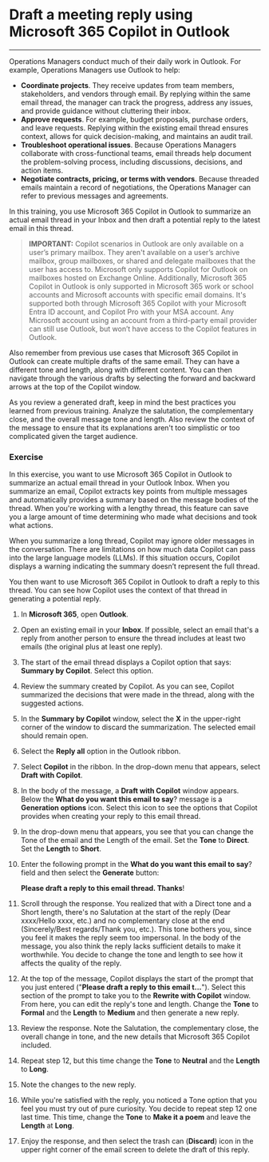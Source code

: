 # Draft a meeting reply using Microsoft 365 Copilot in Outlook
---
Operations Managers conduct much of their daily work in Outlook. For example, Operations Managers use Outlook to help:

 -  **Coordinate projects**. They receive updates from team members, stakeholders, and vendors through email. By replying within the same email thread, the manager can track the progress, address any issues, and provide guidance without cluttering their inbox.
 -  **Approve requests**. For example, budget proposals, purchase orders, and leave requests. Replying within the existing email thread ensures context, allows for quick decision-making, and maintains an audit trail.
 -  **Troubleshoot operational issues**. Because Operations Managers collaborate with cross-functional teams, email threads help document the problem-solving process, including discussions, decisions, and action items.
 -  **Negotiate contracts, pricing, or terms with vendors**. Because threaded emails maintain a record of negotiations, the Operations Manager can refer to previous messages and agreements.<br>

In this training, you use Microsoft 365 Copilot in Outlook to summarize an actual email thread in your Inbox and then draft a potential reply to the latest email in this thread.

> **IMPORTANT:** Copilot scenarios in Outlook are only available on a user’s primary mailbox. They aren't available on a user’s archive mailbox, group mailboxes, or shared and delegate mailboxes that the user has access to. Microsoft only supports Copilot for Outlook on mailboxes hosted on Exchange Online. Additionally, Microsoft 365 Copilot in Outlook is only supported in Microsoft 365 work or school accounts and Microsoft accounts with specific email domains. It's supported both through Microsoft 365 Copilot with your Microsoft Entra ID account, and Copilot Pro with your MSA account. Any Microsoft account using an account from a third-party email provider can still use Outlook, but won’t have access to the Copilot features in Outlook.

Also remember from previous use cases that Microsoft 365 Copilot in Outlook can create multiple drafts of the same email. They can have a different tone and length, along with different content. You can then navigate through the various drafts by selecting the forward and backward arrows at the top of the Copilot window.

As you review a generated draft, keep in mind the best practices you learned from previous training. Analyze the salutation, the complementary close, and the overall message tone and length. Also review the context of the message to ensure that its explanations aren't too simplistic or too complicated given the target audience.

### Exercise

In this exercise, you want to use Microsoft 365 Copilot in Outlook to summarize an actual email thread in your Outlook Inbox. When you summarize an email, Copilot extracts key points from multiple messages and automatically provides a summary based on the message bodies of the thread. When you're working with a lengthy thread, this feature can save you a large amount of time determining who made what decisions and took what actions.

When you summarize a long thread, Copilot may ignore older messages in the conversation. There are limitations on how much data Copilot can pass into the large language models (LLMs). If this situation occurs, Copilot displays a warning indicating the summary doesn’t represent the full thread.

You then want to use Microsoft 365 Copilot in Outlook to draft a reply to this thread. You can see how Copilot uses the context of that thread in generating a potential reply.

1.  In **Microsoft 365**, open **Outlook**.
2.  Open an existing email in your **Inbox**. If possible, select an email that's a reply from another person to ensure the thread includes at least two emails (the original plus at least one reply).
3.  The start of the email thread displays a Copilot option that says: **Summary by Copilot**. Select this option.
4.  Review the summary created by Copilot. As you can see, Copilot summarized the decisions that were made in the thread, along with the suggested actions.
5.  In the **Summary by Copilot** window, select the **X** in the upper-right corner of the window to discard the summarization. The selected email should remain open.
6.  Select the **Reply all** option in the Outlook ribbon.
7.  Select **Copilot** in the ribbon. In the drop-down menu that appears, select **Draft with Copilot**.
8.  In the body of the message, a **Draft with Copilot** window appears. Below the **What do you want this email to say**? message is a **Generation options** icon. Select this icon to see the options that Copilot provides when creating your reply to this email thread.
9.  In the drop-down menu that appears, you see that you can change the Tone of the email and the Length of the email. Set the **Tone** to **Direct**. Set the **Length** to **Short**.
10. Enter the following prompt in the **What do you want this email to say**? field and then select the **Generate** button:
    
    **Please draft a reply to this email thread. Thanks**!
11. Scroll through the response. You realized that with a Direct tone and a Short length, there's no Salutation at the start of the reply (Dear xxxx/Hello xxxx, etc.) and no complementary close at the end (Sincerely/Best regards/Thank you, etc.). This tone bothers you, since you feel it makes the reply seem too impersonal. In the body of the message, you also think the reply lacks sufficient details to make it worthwhile. You decide to change the tone and length to see how it affects the quality of the reply.
12. At the top of the message, Copilot displays the start of the prompt that you just entered ("**Please draft a reply to this email t...**"). Select this section of the prompt to take you to the **Rewrite with Copilot** window. From here, you can edit the reply's tone and length. Change the **Tone** to **Formal** and the **Length** to **Medium** and then generate a new reply.
13. Review the response. Note the Salutation, the complementary close, the overall change in tone, and the new details that Microsoft 365 Copilot included.
14. Repeat step 12, but this time change the **Tone** to **Neutral** and the **Length** to **Long**.
15. Note the changes to the new reply.
16. While you're satisfied with the reply, you noticed a Tone option that you feel you must try out of pure curiosity. You decide to repeat step 12 one last time. This time, change the **Tone** to **Make it a poem** and leave the **Length** at **Long**.
17. Enjoy the response, and then select the trash can (**Discard**) icon in the upper right corner of the email screen to delete the draft of this reply.
